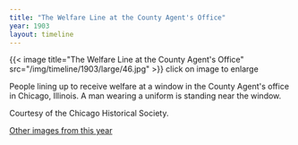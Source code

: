 ```yaml
---
title: "The Welfare Line at the County Agent's Office"
year: 1903
layout: timeline
---
```


{{< image title="The Welfare Line at the County Agent's Office" src="/img/timeline/1903/large/46.jpg" >}}
click on image to enlarge

People lining up to receive welfare at a window in the County Agent's office in Chicago, Illinois. A man wearing a uniform is standing near the window. 

Courtesy of the Chicago Historical Society.  

[Other images from this year](/historical/timeline/1903)
